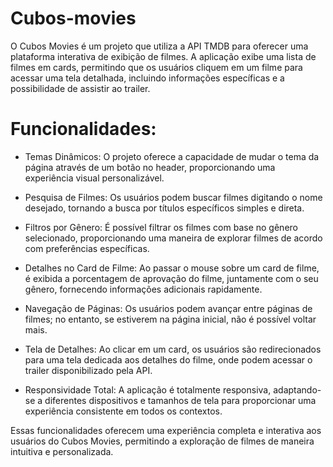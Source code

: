 # Cubos-movies

O Cubos Movies é um projeto que utiliza a API TMDB para oferecer uma plataforma interativa de exibição de filmes. A aplicação exibe uma lista de filmes em cards, permitindo que os usuários cliquem em um filme para acessar uma tela detalhada, incluindo informações específicas e a possibilidade de assistir ao trailer.

# Funcionalidades:

- Temas Dinâmicos: O projeto oferece a capacidade de mudar o tema da página através de um botão no header, proporcionando uma experiência visual personalizável.

- Pesquisa de Filmes: Os usuários podem buscar filmes digitando o nome desejado, tornando a busca por títulos específicos simples e direta.

- Filtros por Gênero: É possível filtrar os filmes com base no gênero selecionado, proporcionando uma maneira de explorar filmes de acordo com preferências específicas.

- Detalhes no Card de Filme: Ao passar o mouse sobre um card de filme, é exibida a porcentagem de aprovação do filme, juntamente com o seu gênero, fornecendo informações adicionais rapidamente.

- Navegação de Páginas: Os usuários podem avançar entre páginas de filmes; no entanto, se estiverem na página inicial, não é possível voltar mais.

- Tela de Detalhes: Ao clicar em um card, os usuários são redirecionados para uma tela dedicada aos detalhes do filme, onde podem acessar o trailer disponibilizado pela API.
  
- Responsividade Total: A aplicação é totalmente responsiva, adaptando-se a diferentes dispositivos e tamanhos de tela para proporcionar uma experiência consistente em todos os contextos.
  
Essas funcionalidades oferecem uma experiência completa e interativa aos usuários do Cubos Movies, permitindo a exploração de filmes de maneira intuitiva e personalizada.





